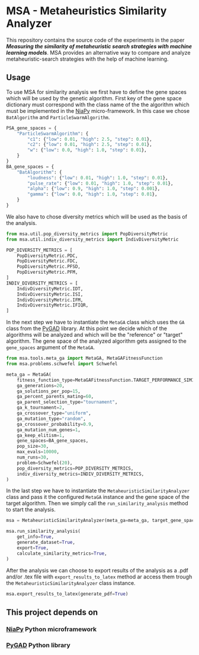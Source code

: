 # MSA - Metaheuristics Similarity Analyzer

This repository contains the source code of the experiments in the paper ***Measuring the similarity of metaheuristic search strategies with machine learning models***. MSA provides an alternative way to compare and analyze metaheuristic-search strategies with the help of machine learning.

## Usage
To use MSA for similarity analysis we first have to define the gene spaces which will be used by the genetic algorithm. First key of the gene space dictionary must correspond with the class name of the the algorithm which must be implemented in the [NiaPy](https://github.com/NiaOrg/NiaPy?tab=readme-ov-file) micro-framework. In this case we chose `BatAlgorithm` and `ParticleSwarmAlgorithm`.

```python
PSA_gene_spaces = {
    "ParticleSwarmAlgorithm": {
        "c1": {"low": 0.01, "high": 2.5, "step": 0.01},
        "c2": {"low": 0.01, "high": 2.5, "step": 0.01},
        "w": {"low": 0.0, "high": 1.0, "step": 0.01},
    }
}
BA_gene_spaces = {
    "BatAlgorithm": {
        "loudness": {"low": 0.01, "high": 1.0, "step": 0.01},
        "pulse_rate": {"low": 0.01, "high": 1.0, "step": 0.01},
        "alpha": {"low": 0.9, "high": 1.0, "step": 0.001},
        "gamma": {"low": 0.0, "high": 1.0, "step": 0.01},
    }
}
```
We also have to chose diversity metrics which will be used as the basis of the analysis.

```python
from msa.util.pop_diversity_metrics import PopDiversityMetric
from msa.util.indiv_diversity_metrics import IndivDiversityMetric

POP_DIVERSITY_METRICS = [
    PopDiversityMetric.PDC,
    PopDiversityMetric.FDC,
    PopDiversityMetric.PFSD,
    PopDiversityMetric.PFM,
]
INDIV_DIVERSITY_METRICS = [
    IndivDiversityMetric.IDT,
    IndivDiversityMetric.ISI,
    IndivDiversityMetric.IFM,
    IndivDiversityMetric.IFIQR,
]
```

In the next step we have to instantiate the `MetaGA` class which uses the `GA` class from the [PyGAD](https://github.com/ahmedfgad/GeneticAlgorithmPython) library. At this point we decide which of the algorithms will be analyzed and which will be the "reference" or "target" algorithm. The gene space of the analyzed algorithm gets assigned to the `gene_spaces` argument of the `MetaGA`.

```python
from msa.tools.meta_ga import MetaGA, MetaGAFitnessFunction
from msa.problems.schwefel import Schwefel

meta_ga = MetaGA(
    fitness_function_type=MetaGAFitnessFunction.TARGET_PERFORMANCE_SIMILARITY,
    ga_generations=20,
    ga_solutions_per_pop=15,
    ga_percent_parents_mating=60,
    ga_parent_selection_type="tournament",
    ga_k_tournament=2,
    ga_crossover_type="uniform",
    ga_mutation_type="random",
    ga_crossover_probability=0.9,
    ga_mutation_num_genes=1,
    ga_keep_elitism=1,
    gene_spaces=BA_gene_spaces,
    pop_size=30,
    max_evals=10000,
    num_runs=30,
    problem=Schwefel(20),
    pop_diversity_metrics=POP_DIVERSITY_METRICS,
    indiv_diversity_metrics=INDIV_DIVERSITY_METRICS,
)
```

In the last step we have to instantiate the `MetaheuristicSimilarityAnalyzer` class and pass it the configured `MetaGA` instance and the gene space of the target algorithm. Then we simply call the `run_similarity_analysis` method to start the analysis.

```python
msa = MetaheuristicSimilarityAnalyzer(meta_ga=meta_ga, target_gene_space=PSA_gene_spaces)

msa.run_similarity_analysis(
    get_info=True,
    generate_dataset=True,
    export=True,
    calculate_similarity_metrics=True,
)
```

After the analysis we can choose to export results of the analysis as a .pdf and/or .tex file with `export_results_to_latex` method ar access them trough the `MetaheuristicSimilarityAnalyzer` class instance.

```python
msa.export_results_to_latex(generate_pdf=True)
```

## This project depends on
### [NiaPy](https://github.com/NiaOrg/NiaPy?tab=readme-ov-file) Python microframework
### [PyGAD](https://github.com/ahmedfgad/GeneticAlgorithmPython) Python library
